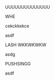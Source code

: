  UUUUUUUUUUUUUU

WHE


cekckkekce



asdf





LASH WKKWKWKW











asdg











PUSHSINGG




asdf
